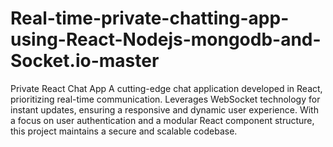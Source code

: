 # Real-time-private-chatting-app-using-React-Nodejs-mongodb-and-Socket.io-master
Private React Chat App  A cutting-edge chat application developed in React, prioritizing real-time communication. Leverages WebSocket technology for instant updates, ensuring a responsive and dynamic user experience. With a focus on user authentication and a modular React component structure, this project maintains a secure and scalable codebase. 
